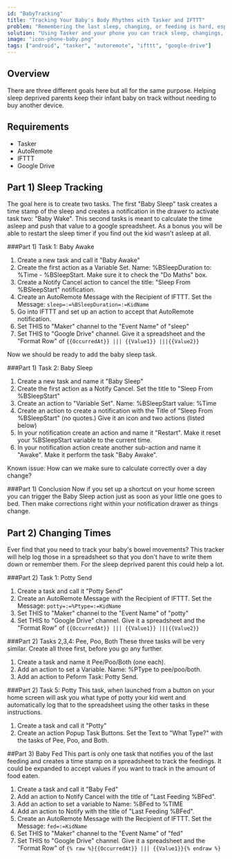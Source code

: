 ```yaml
---
id: "BabyTracking"
title: "Tracking Your Baby's Body Rhythms with Tasker and IFTTT"
problem: "Remembering the last sleep, changing, or feeding is hard, especially when sleep deprived."
solution: "Using Tasker and your phone you can track sleep, changings, and feedings."
image: "icon-phone-baby.png"
tags: ["android", "tasker", "autoremote", "ifttt", "google-drive"]
---
```


Overview
--------
There are three different goals here but all for the same purpose. Helping sleep deprived parents keep their infant baby on track without needing to buy another device.

Requirements
------------
* Tasker
* AutoRemote
* IFTTT
* Google Drive

Part 1) Sleep Tracking
----------------------
The goal here is to create two tasks. The first "Baby Sleep" task creates a time stamp of the sleep and creates a notification in the drawer to activate task two: "Baby Wake". This second tasks is meant to calculate the time asleep and push that value to a google spreadsheet. As a bonus you will be able to restart the sleep timer if you find out the kid wasn't asleep at all.

###Part 1) Task 1: Baby Awake
1. Create a new task and call it "Baby Awake"
2. Create the first action as a Variable Set. Name: %BSleepDuration to: %Time - %BSleepStart. Make sure it to check the "Do Maths" box.
3. Create a Notify Cancel action to cancel the title: "Sleep From %BSleepStart" notification.
4. Create an AutoRemote Message with the Recipient of IFTTT. Set the Message: `sleep=:=%BSleepDuration=:=KidName`
5. Go into IFTTT and set up an action to accept that AutoRemote notification.
6. Set THIS to "Maker" channel to the "Event Name" of "sleep"
7. Set THIS to "Google Drive" channel. Give it a spreadsheet and the "Format Row" of `{{OccurredAt}} ||| {{Value1}} |||{{Value2}}`

Now we should be ready to add the baby sleep task.

###Part 1) Task 2: Baby Sleep
1. Create a new task and name it "Baby Sleep"
2. Create the first action as a Notify Cancel. Set the title to "Sleep From %BSleepStart"
3. Create an action to "Variable Set". Name: %BSleepStart value: %Time
4. Create an action to create a notification with the Title of "Sleep From %BSleepStart" (no quotes.) Give it an icon and two actions (listed below)
5. In your notification create an action and name it "Restart". Make it reset your %BSleepStart variable to the current time.
6. In your notification action create  another sub-action and name it "Awake". Make it perform the task "Baby Awake".

Known issue: How can we make sure to calculate correctly over a day change?

###Part 1) Conclusion
Now if you set up a shortcut on your home screen you can trigger the Baby Sleep action just as soon as your little one goes to bed. Then make corrections right within your notification drawer as things change.

Part 2) Changing Times
----------------------
Ever find that you need to track your baby's bowel movements? This tracker will help log those in a spreadsheet so that you don't have to write them down or remember them. For the sleep deprived parent this could help a lot.

###Part 2) Task 1: Potty Send
1. Create a task and call it "Potty Send"
2. Create an AutoRemote Message with the Recipient of IFTTT. Set the Message: `potty=:=%Ptype=:=KidName`
6. Set THIS to "Maker" channel to the "Event Name" of "potty"
7. Set THIS to "Google Drive" channel. Give it a spreadsheet and the "Format Row" of `{{OccurredAt}} ||| {{Value1}} |||{{Value2}}`

###Part 2) Tasks 2,3,4: Pee, Poo, Both
These three tasks will be very similar. Create all three first, before you go any further.
1. Create a task and name it Pee/Poo/Both (one each).
2. Add an action to set a Variable. Name: %PType to pee/poo/both.
3. Add an action to Peform Task: Potty Send.

###Part 2) Task 5: Potty
This task, when launched from a button on your home screen will ask you what type of potty your kid went and automatically log that to the spreadsheet using the other tasks in these instructions.
1. Create a task and call it "Potty"
2. Create an action Popup Task Buttons. Set the Text to "What Type?" with the tasks of Pee, Poo, and Both.

##Part 3) Baby Fed
This part is only one task that notifies you of the last feeding and creates a time stamp on a spreadsheet to track the feedings. It could be expanded to accept values if you want to track in the amount of food eaten.

1. Create a task and call it "Baby Fed"
2. Add an action to Notify Cancel with the title of "Last Feeding %BFed".
3. Add an action to set a variable to Name: %BFed to %TIME
4. Add an action to Notify with the title of "Last Feeding %BFed".
2. Create an AutoRemote Message with the Recipient of IFTTT. Set the Message: `fed=:=KidName`
6. Set THIS to "Maker" channel to the "Event Name" of "fed"
7. Set THIS to "Google Drive" channel. Give it a spreadsheet and the "Format Row" of `{% raw %}{{OccurredAt}} ||| {{Value1}}{% endraw %}`
